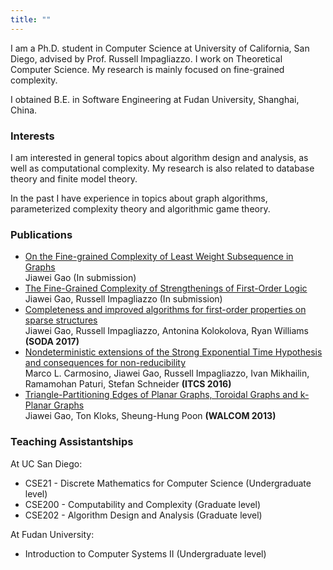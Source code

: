 ```yaml
---
title: ""
---
```


I am a Ph.D. student in Computer Science at University of California, San Diego, advised by Prof. Russell Impagliazzo. I work on Theoretical Computer Science. My research is mainly focused on fine-grained complexity.

I obtained B.E. in Software Engineering at Fudan University, Shanghai, China.

### Interests

I am interested in general topics about algorithm design and analysis, as well as computational complexity. My research is also related to database theory and finite model theory.

In the past I have experience in topics about graph algorithms, parameterized complexity theory and algorithmic game theory.

### Publications

- [On the Fine-grained Complexity of Least Weight Subsequence in Graphs]()<br>Jiawei Gao (In submission)
- [The Fine-Grained Complexity of Strengthenings of First-Order Logic](https://eccc.weizmann.ac.il/report/2019/009/)<br>Jiawei Gao, Russell Impagliazzo (In submission)
- [Completeness and improved algorithms for first-order properties on sparse structures](http://eccc.hpi-web.de/report/2016/053/) <br>Jiawei Gao, Russell Impagliazzo, Antonina Kolokolova, Ryan Williams **(SODA 2017)**
- [Nondeterministic extensions of the Strong Exponential Time Hypothesis and consequences for non-reducibility](http://eccc.hpi-web.de/report/2015/148/) <br>Marco L. Carmosino, Jiawei Gao, Russell Impagliazzo, Ivan Mikhailin, Ramamohan Paturi, Stefan Schneider **(ITCS 2016)**
- [Triangle-Partitioning Edges of Planar Graphs, Toroidal Graphs and k-Planar Graphs](http://vixra.org/abs/1209.0051)<br>Jiawei Gao, Ton Kloks, Sheung-Hung Poon **(WALCOM 2013)**

### Teaching Assistantships

At UC San Diego:

- CSE21 - Discrete Mathematics for Computer Science (Undergraduate level)
- CSE200 - Computability and Complexity (Graduate level)
- CSE202 - Algorithm Design and Analysis (Graduate level)

At Fudan University:

- Introduction to Computer Systems II (Undergraduate level)